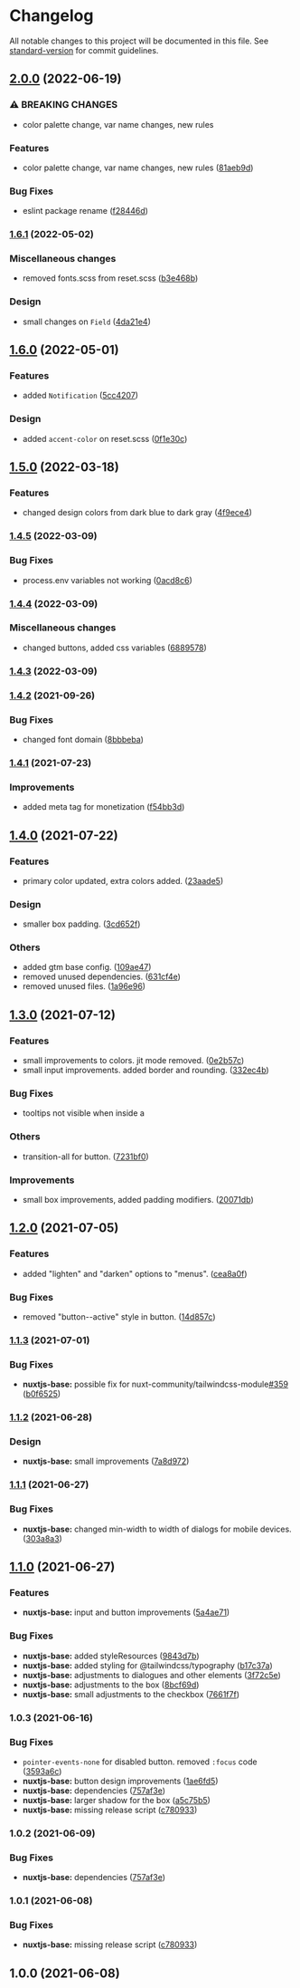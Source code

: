 # Changelog

All notable changes to this project will be documented in this file. See [standard-version](https://github.com/conventional-changelog/standard-version) for commit guidelines.

## [2.0.0](https://github.com/dreamnettech/monorepo/compare/nuxtjs-base-v1.6.1...nuxtjs-base-v2.0.0) (2022-06-19)


### ⚠ BREAKING CHANGES

* color palette change, var name changes, new rules

### Features

* color palette change, var name changes, new rules ([81aeb9d](https://github.com/dreamnettech/monorepo/commit/81aeb9d786e9fbc7c686bc081eebe60117d975b5))


### Bug Fixes

* eslint package rename ([f28446d](https://github.com/dreamnettech/monorepo/commit/f28446d8c65ad40f097019fd4dc5ca76d15e1777))

### [1.6.1](https://github.com/dreamnettech/monorepo/compare/nuxtjs-base-v1.6.0...nuxtjs-base-v1.6.1) (2022-05-02)


### Miscellaneous changes

* removed fonts.scss from reset.scss ([b3e468b](https://github.com/dreamnettech/monorepo/commit/b3e468bdf8bbe9ffc00a1061b0d90d7fcf5cc146))


### Design

* small changes on `Field` ([4da21e4](https://github.com/dreamnettech/monorepo/commit/4da21e4646c2e64632efa99711fc68bf07657516))

## [1.6.0](https://github.com/dreamnettech/monorepo/compare/nuxtjs-base-v1.5.0...nuxtjs-base-v1.6.0) (2022-05-01)


### Features

* added `Notification` ([5cc4207](https://github.com/dreamnettech/monorepo/commit/5cc4207e76a01d1aaed6c8c634871e3351b81f75))


### Design

* added `accent-color` on reset.scss ([0f1e30c](https://github.com/dreamnettech/monorepo/commit/0f1e30ccac9baa298b41aca3651d5e44c27132f0))

## [1.5.0](https://github.com/dreamnettech/monorepo/compare/nuxtjs-base-v1.4.5...nuxtjs-base-v1.5.0) (2022-03-18)


### Features

* changed design colors from dark blue to dark gray ([4f9ece4](https://github.com/dreamnettech/monorepo/commit/4f9ece4a5ed615aaa19c2fbe5a705cf99d33d879))

### [1.4.5](https://github.com/dreamnettech/monorepo/compare/nuxtjs-base-v1.4.4...nuxtjs-base-v1.4.5) (2022-03-09)


### Bug Fixes

* process.env variables not working ([0acd8c6](https://github.com/dreamnettech/monorepo/commit/0acd8c6da53118cc5bbe2888459d151b16a18f15))

### [1.4.4](https://github.com/dreamnettech/monorepo/compare/nuxtjs-base-v1.4.3...nuxtjs-base-v1.4.4) (2022-03-09)


### Miscellaneous changes

* changed buttons, added css variables ([6889578](https://github.com/dreamnettech/monorepo/commit/6889578f337d2a98538019fcb0361a452d878da9))

### [1.4.3](https://github.com/dreamnettech/monorepo/compare/nuxtjs-base-v1.4.2...nuxtjs-base-v1.4.3) (2022-03-09)

### [1.4.2](https://github.com/dreamnettech/monorepo/compare/nuxtjs-base-v1.4.1...nuxtjs-base-v1.4.2) (2021-09-26)


### Bug Fixes

* changed font domain ([8bbbeba](https://github.com/dreamnettech/monorepo/commit/8bbbeba7fed2fe5530ea9d2f233cc6b77a39b5de))

### [1.4.1](https://github.com/dreamnettech/monorepo/compare/nuxtjs-base-v1.4.0...nuxtjs-base-v1.4.1) (2021-07-23)


### Improvements

* added meta tag for monetization ([f54bb3d](https://github.com/dreamnettech/monorepo/commit/f54bb3d5ec8aa02b4c3491848dd5ec57dd02b00b))

## [1.4.0](https://github.com/dreamnettech/monorepo/compare/nuxtjs-base-v1.3.0...nuxtjs-base-v1.4.0) (2021-07-22)


### Features

* primary color updated, extra colors added. ([23aade5](https://github.com/dreamnettech/monorepo/commit/23aade53816e806bae77767776f02878ccb7e75b))


### Design

* smaller box padding. ([3cd652f](https://github.com/dreamnettech/monorepo/commit/3cd652f788e0abb646ee4632b7e8c7b0c6c4b76e))


### Others

* added gtm base config. ([109ae47](https://github.com/dreamnettech/monorepo/commit/109ae47c93757f812830c650760c9bef8c012698))
* removed unused dependencies. ([631cf4e](https://github.com/dreamnettech/monorepo/commit/631cf4e368dbfed4f7ea64418c509633f44d1b85))
* removed unused files. ([1a96e96](https://github.com/dreamnettech/monorepo/commit/1a96e96dedb88a0e6bb91059d54c40940096dad7))

## [1.3.0](https://github.com/dreamnettech/monorepo/compare/nuxtjs-base-v1.2.0...nuxtjs-base-v1.3.0) (2021-07-12)


### Features

* small improvements to colors. jit mode removed. ([0e2b57c](https://github.com/dreamnettech/monorepo/commit/0e2b57ced2e9df46bd6acc5da3074d69bcdbfd42))
* small input improvements. added border and rounding. ([332ec4b](https://github.com/dreamnettech/monorepo/commit/332ec4b26b5276f091c9cda867ea3ce016d27610))


### Bug Fixes

* tooltips not visible when inside a <dialog> ([b88eb08](https://github.com/dreamnettech/monorepo/commit/b88eb08aab9d82810f4c59e8be3e7be77300ca81))


### Others

* transition-all for button. ([7231bf0](https://github.com/dreamnettech/monorepo/commit/7231bf066fd1f4ca7616f7feaf4925f60b21616c))


### Improvements

* small box improvements, added padding modifiers. ([20071db](https://github.com/dreamnettech/monorepo/commit/20071db0cdf17329008864cfe4f1a90efae343ed))

## [1.2.0](https://github.com/dreamnettech/monorepo/compare/nuxtjs-base-v1.1.3...nuxtjs-base-v1.2.0) (2021-07-05)


### Features

* added "lighten" and "darken" options to "menus". ([cea8a0f](https://github.com/dreamnettech/monorepo/commit/cea8a0ff7b73f58662145dd2e316cba7c9161993))


### Bug Fixes

* removed "button--active" style in button. ([14d857c](https://github.com/dreamnettech/monorepo/commit/14d857c3063d013a0c562c97aaeba253413f2934))

### [1.1.3](https://github.com/dreamnettech/monorepo/compare/nuxtjs-base-v1.1.2...nuxtjs-base-v1.1.3) (2021-07-01)


### Bug Fixes

* **nuxtjs-base:** possible fix for nuxt-community/tailwindcss-module[#359](https://github.com/nuxt-community/tailwindcss-module/issues/359) ([b0f6525](https://github.com/dreamnettech/monorepo/commit/b0f6525158b88f0b3b8f0dcd04e9316e8af60000))

### [1.1.2](https://github.com/dreamnettech/monorepo/compare/nuxtjs-base-v1.1.1...nuxtjs-base-v1.1.2) (2021-06-28)


### Design

* **nuxtjs-base:** small improvements ([7a8d972](https://github.com/dreamnettech/monorepo/commit/7a8d972f4413d11c525cc095b6818f6c35163834))

### [1.1.1](https://github.com/dreamnettech/monorepo/compare/nuxtjs-base-v1.1.0...nuxtjs-base-v1.1.1) (2021-06-27)


### Bug Fixes

* **nuxtjs-base:** changed min-width to width of dialogs for mobile devices. ([303a8a3](https://github.com/dreamnettech/monorepo/commit/303a8a3ed3c230ba914769c6046514f8ec6c1072))

## [1.1.0](https://github.com/dreamnettech/monorepo/compare/nuxtjs-base-v1.0.3...nuxtjs-base-v1.1.0) (2021-06-27)


### Features

* **nuxtjs-base:** input and button improvements ([5a4ae71](https://github.com/dreamnettech/monorepo/commit/5a4ae719e90d0591195573ccf4f8ba52ee7a002d))


### Bug Fixes

* **nuxtjs-base:** added styleResources ([9843d7b](https://github.com/dreamnettech/monorepo/commit/9843d7bc30fc85ffe1b91acb364cb78bec1ba1b0))
* **nuxtjs-base:** added styling for @tailwindcss/typography ([b17c37a](https://github.com/dreamnettech/monorepo/commit/b17c37a7c999d1228d55989ef3ace549a6542e8d))
* **nuxtjs-base:** adjustments to dialogues and other elements ([3f72c5e](https://github.com/dreamnettech/monorepo/commit/3f72c5e0be729c01a28d6d20eca18568e809211b))
* **nuxtjs-base:** adjustments to the box ([8bcf69d](https://github.com/dreamnettech/monorepo/commit/8bcf69d68c83edcf2c0ada4e8f77e31f2fd58055))
* **nuxtjs-base:** small adjustments to the checkbox ([7661f7f](https://github.com/dreamnettech/monorepo/commit/7661f7fe75860ffc9bb7be928a36cae3386e298d))

### 1.0.3 (2021-06-16)


### Bug Fixes

* `pointer-events-none` for disabled button. removed `:focus` code ([3593a6c](https://github.com/dreamnettech/monorepo/commit/3593a6c43966c7e517d3a3bdd06363f0eb45abc4))
* **nuxtjs-base:** button design improvements ([1ae6fd5](https://github.com/dreamnettech/monorepo/commit/1ae6fd57175b937c7374f88b855ea4697900d372))
* **nuxtjs-base:** dependencies ([757af3e](https://github.com/dreamnettech/monorepo/commit/757af3e7ccf4da87afc4241dd74abda02908da4e))
* **nuxtjs-base:** larger shadow for the box ([a5c75b5](https://github.com/dreamnettech/monorepo/commit/a5c75b54a65a759283671ba3f5ccce7d12d92fd4))
* **nuxtjs-base:** missing release script ([c780933](https://github.com/dreamnettech/monorepo/commit/c7809332e95d647c41280b6706acdf0bcdb65be9))

### 1.0.2 (2021-06-09)


### Bug Fixes

* **nuxtjs-base:** dependencies ([757af3e](https://github.com/dreamnettech/monorepo/commit/757af3e7ccf4da87afc4241dd74abda02908da4e))

### 1.0.1 (2021-06-08)


### Bug Fixes

* **nuxtjs-base:** missing release script ([c780933](https://github.com/dreamnettech/monorepo/commit/c7809332e95d647c41280b6706acdf0bcdb65be9))

## 1.0.0 (2021-06-08)
